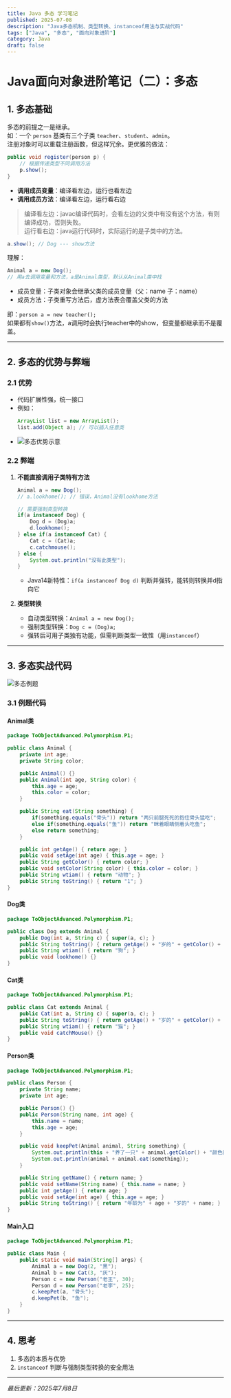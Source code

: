 ```yaml
---
title: Java 多态 学习笔记
published: 2025-07-08
description: "Java多态机制、类型转换、instanceof用法与实战代码"
tags: ["Java", "多态", "面向对象进阶"]
category: Java
draft: false
---
```


# Java面向对象进阶笔记（二）：多态

## 1. 多态基础

多态的前提之一是继承。  
如：一个 `person` 基类有三个子类 `teacher`、`student`、`admin`。  
注册对象时可以重载注册函数，但这样冗余。更优雅的做法：

```java
public void register(person p) {
    // 根据传递类型不同调用方法
    p.show();
}
```

- **调用成员变量**：编译看左边，运行也看左边
- **调用成员方法**：编译看左边，运行看右边

> 编译看左边：javac编译代码时，会看左边的父类中有没有这个方法，有则编译成功，否则失败。  
> 运行看右边：java运行代码时，实际运行的是子类中的方法。

```java
a.show(); // Dog --- show方法
```

理解：
```java
Animal a = new Dog();
// 用a去调用变量和方法，a是Animal类型，默认从Animal类中找
```
- 成员变量：子类对象会继承父类的成员变量（父：name 子：name）
- 成员方法：子类重写方法后，虚方法表会覆盖父类的方法

即：`person a = new teacher();`  
如果都有`show()`方法，a调用时会执行teacher中的show，但变量都继承而不是覆盖。

---

## 2. 多态的优势与弊端

### 2.1 优势

- 代码扩展性强，统一接口
- 例如：
  ```java
  ArrayList list = new ArrayList();
  list.add(Object a); // 可以插入任意类
  ```
- ![多态优势示意](./image.png)

### 2.2 弊端

1. **不能直接调用子类特有方法**

   ```java
   Animal a = new Dog();
   // a.lookhome(); // 错误，Animal没有lookhome方法

   // 需要强制类型转换
   if(a instanceof Dog) {
       Dog d = (Dog)a;
       d.lookhome();
   } else if(a instanceof Cat) {
       Cat c = (Cat)a;
       c.catchmouse();
   } else {
       System.out.println("没有此类型");
   }
   ```

   - Java14新特性：`if(a instanceof Dog d)` 判断并强转，能转则转换并d指向它

2. **类型转换**

   - 自动类型转换：`Animal a = new Dog();`
   - 强制类型转换：`Dog c = (Dog)a;`
   - 强转后可用子类独有功能，但需判断类型一致性（用`instanceof`）

---

## 3. 多态实战代码

![多态例题](./image-1.png)

### 3.1 例题代码

#### Animal类

```java
package ToObjectAdvanced.Polymorphism.P1;

public class Animal {
    private int age;
    private String color;

    public Animal() {}
    public Animal(int age, String color) {
        this.age = age;
        this.color = color;
    }

    public String eat(String something) {
        if(something.equals("骨头")) return "两只前腿死死的抱住骨头猛吃";
        else if(something.equals("鱼")) return "眯着眼睛侧着头吃鱼";
        else return something;
    }

    public int getAge() { return age; }
    public void setAge(int age) { this.age = age; }
    public String getColor() { return color; }
    public void setColor(String color) { this.color = color; }
    public String wtiam() { return "动物"; }
    public String toString() { return "1"; }
}
```

#### Dog类

```java
package ToObjectAdvanced.Polymorphism.P1;

public class Dog extends Animal {
    public Dog(int a, String c) { super(a, c); }
    public String toString() { return getAge() + "岁的" + getColor() + "颜色的狗"; }
    public String wtiam() { return "狗"; }
    public void lookhome() {}
}
```

#### Cat类

```java
package ToObjectAdvanced.Polymorphism.P1;

public class Cat extends Animal {
    public Cat(int a, String c) { super(a, c); }
    public String toString() { return getAge() + "岁的" + getColor() + "颜色的猫"; }
    public String wtiam() { return "猫"; }
    public void catchMouse() {}
}
```

#### Person类

```java
package ToObjectAdvanced.Polymorphism.P1;

public class Person {
    private String name;
    private int age;

    public Person() {}
    public Person(String name, int age) {
        this.name = name;
        this.age = age;
    }

    public void keepPet(Animal animal, String something) {
        System.out.println(this + "养了一只" + animal.getColor() + "颜色的" + animal.getAge() + "岁的" + animal.wtiam());
        System.out.println(animal + animal.eat(something));
    }

    public String getName() { return name; }
    public void setName(String name) { this.name = name; }
    public int getAge() { return age; }
    public void setAge(int age) { this.age = age; }
    public String toString() { return "年龄为" + age + "岁的" + name; }
}
```

#### Main入口

```java
package ToObjectAdvanced.Polymorphism.P1;

public class Main {
    public static void main(String[] args) {
        Animal a = new Dog(2, "黑");
        Animal b = new Cat(3, "灰");
        Person c = new Person("老王", 30);
        Person d = new Person("老李", 25);
        c.keepPet(a, "骨头");
        d.keepPet(b, "鱼");
    }
}
```

---

## 4. 思考

1. 多态的本质与优势
2. `instanceof` 判断与强制类型转换的安全用法

---
*最后更新：2025年7月8日*